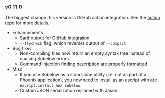 ### [v0.11.0](#v0110)

The biggest change this version is GitHub action integration. See the [action repo]() for more details.

* Enhancements
  * Sarif output for GitHub integration
  * `--flycheck` flag, which reverses output of `--compact`
* Bug fixes
  * Non-compiling files now return an empty syntax tree instead of 
  causing Sobelow errors.
  * Command Injection finding description are properly formatted
* Misc
  * If you use Sobelow as a standalone utility (i.e. not as part of 
  a Phoenix application), you now need to install as an escript with 
  `mix escript.install hex sobelow`.
  * Custom JSON serialization replaced with Jason.